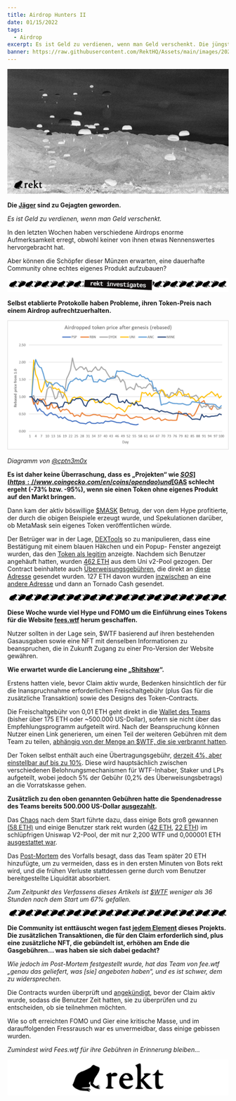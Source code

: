 ```yaml
---
title: Airdrop Hunters II
date: 01/15/2022
tags:
  - Airdrop
excerpt: Es ist Geld zu verdienen, wenn man Geld verschenkt. Die jüngsten Airdrops haben große Aufmerksamkeit erregt. Aber können die Münzschöpfer eine dauerhafte Community ohne echtes eigenes Produkt schaffen?
banner: https://raw.githubusercontent.com/RektHQ/Assets/main/images/2022/01/airdrop2-header.png
---
```

![](https://raw.githubusercontent.com/RektHQ/Assets/main/images/2022/01/airdrop2-header.png)

**Die [Jäger](https://rekt.news/airdrop-hunters/) sind zu Gejagten geworden.**

_Es ist Geld zu verdienen, wenn man Geld verschenkt._

In den letzten Wochen haben verschiedene Airdrops enorme Aufmerksamkeit erregt, obwohl keiner von ihnen etwas Nennenswertes hervorgebracht hat.

Aber können die Schöpfer dieser Münzen erwarten, eine dauerhafte Community ohne echtes eigenes Produkt aufzubauen?

![](https://raw.githubusercontent.com/RektHQ/Assets/main/images/2021/09/rekt-investigates-linebreak.png)

**Selbst etablierte Protokolle haben Probleme, ihren Token-Preis nach einem Airdrop aufrechtzuerhalten.**

![](https://raw.githubusercontent.com/RektHQ/Assets/main/images/2022/01/airdrop2-graph.png)

_Diagramm von [@cptn3m0x](https://twitter.com/cptn3m0x/status/1480803452754096130)_

**Es ist daher keine Überraschung, dass es „Projekten“ wie [$SOS](https://www.coingecko.com/en/coins/opendao) und [$GAS](https://www.coingecko.com/en/coins/gas-dao) schlecht ergeht (-73% bzw. -95%), wenn sie einen Token ohne eigenes Produkt auf den Markt bringen.**

Dann kam der aktiv böswillige [$MASK](https://etherscan.io/address/0x241357313e802e16eeb9380f2b027224e90b56dd) Betrug, der von dem Hype profitierte, der durch die obigen Beispiele erzeugt wurde, und Spekulationen darüber, ob MetaMask sein eigenes Token veröffentlichen würde.

Der Betrüger war in der Lage, [DEXTools](https://www.dextools.io/) so zu manipulieren, dass eine Bestätigung mit einem blauen Häkchen und ein Popup- Fenster angezeigt wurden, das den [Token als legitim](https://twitter.com/cobynft/status/1475569815821733894?t=70hQUG4G4CscBAfrMZNyiw&s=19) anzeigte. Nachdem sich Benutzer angehäuft hatten, wurden [462 ETH](https://etherscan.io/tx/0x32ba9db40a0f8d82c90d6a68c9599148a80872fbc48b93c73085ec8883334076) aus dem Uni v2-Pool gezogen. Der Contract beinhaltete auch [Überweisungsgebühren](https://twitter.com/CryptoCatVC/status/1475770783511334916), die direkt an [diese Adresse](https://etherscan.io/address/0x8134d909215d577eac4fe2b35623efd1b57d549d#internaltx) gesendet wurden. 127 ETH davon wurden [inzwischen](https://etherscan.io/tx/0xb13466f6457d699b6b631620b59eb37115c0e56244b24c1ffa0048732c9ff8ad) an eine [andere Adresse](https://etherscan.io/address/0xbd8cc56e4c4369a2000e188300036eb9f52cd01a) und dann an Tornado Cash gesendet.

![](https://raw.githubusercontent.com/RektHQ/Assets/main/images/2021/03/rekt-linebreak.png)

**Diese Woche wurde viel Hype und FOMO um die Einführung eines Tokens für die Website [fees.wtf](https://fees.wtf/) herum geschaffen.**

Nutzer sollten in der Lage sein, $WTF basierend auf ihren bestehenden Gasausgaben sowie eine NFT mit denselben Informationen zu beanspruchen, die in Zukunft Zugang zu einer Pro-Version der Website gewähren.

**Wie erwartet wurde die Lancierung eine „[Shitshow](https://twitter.com/feeswtf/status/1482296554765819904)“.**

Erstens hatten viele, bevor Claim aktiv wurde, Bedenken hinsichtlich der für die Inanspruchnahme erforderlichen Freischaltgebühr (plus Gas für die zusätzliche Transaktion) sowie des Designs des Token-Contracts.

Die Freischaltgebühr von 0,01 ETH geht direkt in die [Wallet des Teams](https://etherscan.io/address/0x5cb7880035bd592a66aad803ce1cdf6aa385e2a1#internaltx) (bisher über 175 ETH oder ~500.000 US-Dollar), sofern sie nicht über das Empfehlungsprogramm aufgeteilt wird. Nach der Beanspruchung können Nutzer einen Link generieren, um einen Teil der weiteren Gebühren mit dem Team zu teilen, [abhängig von der Menge an $WTF, die sie verbrannt hatten](https://fees.wtf/#/faqs).

Der Token selbst enthält auch eine Übertragungsgebühr, [derzeit 4%, aber einstellbar auf bis zu 10%](https://twitter.com/0xQuit/status/1481666169505415169). Diese wird hauptsächlich zwischen verschiedenen Belohnungsmechanismen für WTF-Inhaber, Staker und LPs aufgeteilt, wobei jedoch 5% der Gebühr (0,2% des Überweisungsbetrags) an die Vorratskasse gehen.

**Zusätzlich zu den oben genannten Gebühren hatte die Spendenadresse des Teams bereits 500.000 US-Dollar [ausgezahlt](https://etherscan.io/tx/0x50dddd1022a625f2b08355aca3892b7c86aee4f27db70601f8dc1bb923fe2b0b).**

Das [Chaos](https://twitter.com/WazzCrypto/status/1481810582005325829) nach dem Start führte dazu, dass einige Bots groß gewannen [(58 ETH)](https://etherscan.io/tx/0x1cfac232b226dd81c90f4925716b025d471ea5c16d656b68127a126cae51f8f0) und einige Benutzer stark rekt wurden ([42 ETH](https://etherscan.io/tx/0x0c1005a356c8bc6b48529ae9dd048124e89e472d3795fbdafe903ee5b584793c), [22 ETH](https://etherscan.io/tx/0x48699a888f73bf71290615297e6a5929460ddcd5a3dcb4bea0240066ae1e2f9d)) im schlüpfrigen Uniswap V2-Pool, der mit nur 2,200 WTF und 0,000001 ETH [ausgestattet war](https://etherscan.io/tx/0xec34f30b96707bf76f4d65ae3124d94124e6879c01aca3f39d2cba67799546f8).

Das [Post-Mortem](https://medium.com/@feeswtf/fees-wtf-full-transparency-post-mortem-77dce12f4018) des Vorfalls besagt, dass das Team später 20 ETH hinzufügte, um zu vermeiden, dass es in den ersten Minuten von Bots rekt wird, und die frühen Verluste stattdessen gerne durch vom Benutzer bereitgestellte Liquidität absorbiert.

_Zum Zeitpunkt des Verfassens dieses Artikels ist [$WTF](https://www.coingecko.com/en/coins/wtf-token) weniger als 36 Stunden nach dem Start um 67% gefallen._

![](https://raw.githubusercontent.com/RektHQ/Assets/main/images/2021/03/rekt-linebreak.png)

**Die Community ist enttäuscht wegen fast [jedem Element](https://twitter.com/LefterisJP/status/1481935666363654145) dieses Projekts. Die zusätzlichen Transaktionen, die für den Claim erforderlich sind, plus eine zusätzliche NFT, die gebündelt ist, erhöhen am Ende die Gasgebühren... was haben sie sich dabei gedacht?**

_Wie jedoch im Post-Mortem festgestellt wurde, hat das Team von fee.wtf „genau das geliefert, was [sie] angeboten haben“, und es ist schwer, dem zu widersprechen._

Die Contracts wurden überprüft und [angekündigt](https://twitter.com/feeswtf/status/1481596609926672384), bevor der Claim aktiv wurde, sodass die Benutzer Zeit hatten, sie zu überprüfen und zu entscheiden, ob sie teilnehmen möchten.

Wie so oft erreichten FOMO und Gier eine kritische Masse, und im darauffolgenden Fressrausch war es unvermeidbar, dass einige gebissen wurden.

_Zumindest wird Fees.wtf für ihre Gebühren in Erinnerung bleiben..._

![](https://raw.githubusercontent.com/RektHQ/Assets/main/images/2021/08/rekt-outline-conc.png)


